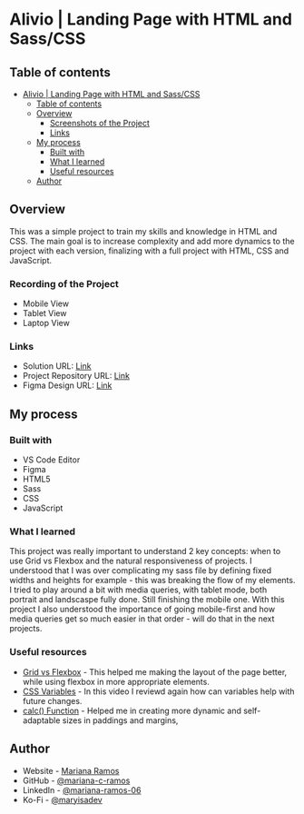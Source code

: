 # Alivio | Landing Page with HTML and Sass/CSS

## Table of contents

- [Alivio | Landing Page with HTML and Sass/CSS](#alivio--landing-page-with-html-and-sasscss)
  - [Table of contents](#table-of-contents)
  - [Overview](#overview)
    - [Screenshots of the Project](#screenshots-of-the-project)
    - [Links](#links)
  - [My process](#my-process)
    - [Built with](#built-with)
    - [What I learned](#what-i-learned)
    - [Useful resources](#useful-resources)
  - [Author](#author)

## Overview

This was a simple project to train my skills and knowledge in HTML and CSS.
The main goal is to increase complexity and add more dynamics to the project with each version, finalizing with a full project with HTML, CSS and JavaScript.

### Recording of the Project

- Mobile View
- Tablet View
- Laptop View

### Links

- Solution URL: [Link](https://mariana-c-ramos.github.io/alivio/)
- Project Repository URL: [Link](https://github.com/mariana-c-ramos/alivio)
- Figma Design URL: [Link](https://www.figma.com/file/09q8zCo3MEtqu9PXIljmvD/Full-Version-of-Alivio's-LP?node-id=0%3A1)

## My process

### Built with

- VS Code Editor
- Figma
- HTML5
- Sass
- CSS
- JavaScript

### What I learned

This project was really important to understand 2 key concepts: when to use Grid vs Flexbox and the natural responsiveness of projects. 
I understood that I was over complicating my sass file by defining fixed widths and heights for example - this was breaking the flow of my elements.
I tried to play around a bit with media queries, with tablet mode, both portrait and landscaspe fully done. Still finishing the mobile one.
With this project I also understood the importance of going mobile-first and how media queries get so much easier in that order - will do that in the next projects.

### Useful resources

- [Grid vs Flexbox](https://www.youtube.com/watch?v=3elGSZSWTbM&t=1015s) - This helped me making the layout of the page better, while using flexbox in more appropriate elements.
- [CSS Variables](https://www.youtube.com/watch?v=NtRmIp4eMjs) - In this video I reviewd again how can variables help with future changes.
- [calc() Function](https://www.youtube.com/watch?v=PKVKwluRTfo&t=123s) - Helped me in creating more dynamic and self-adaptable sizes in paddings and margins,

## Author

- Website - [Mariana Ramos](https://mariana-c-ramos.github.io/mary-portfolio/)
- GitHub - [@mariana-c-ramos](https://github.com/mariana-c-ramos)
- LinkedIn - [@mariana-ramos-06](https://www.linkedin.com/in/mariana-ramos-06/)
- Ko-Fi - [@maryisadev](https://ko-fi.com/maryisadev#setGoalModal)
